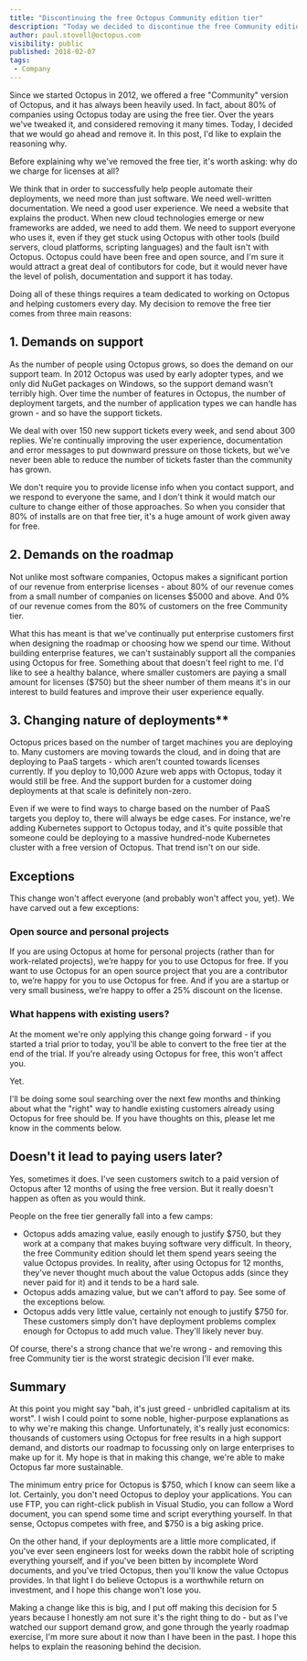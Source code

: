 ```yaml
---
title: "Discontinuing the free Octopus Community edition tier"
description: "Today we decided to discontinue the free Community edition of Octopus Deploy. This post explains why."
author: paul.stovell@octopus.com
visibility: public
published: 2018-02-07
tags:
 - Company
---
```


Since we started Octopus in 2012, we offered a free "Community" version of Octopus, and it has always been heavily used. In fact, about 80% of companies using Octopus today are using the free tier. Over the years we've tweaked it, and considered removing it many times. Today, I decided that we would go ahead and remove it. In this post, I'd like to explain the reasoning why. 

Before explaining why we've removed the free tier, it's worth asking: why do we charge for licenses at all? 

We think that in order to successfully help people automate their deployments, we need more than just software. We need well-written documentation. We need a good user experience. We need a website that explains the product. When new cloud technologies emerge or new frameworks are added, we need to add them. We need to support everyone who uses it, even if they get stuck using Octopus with other tools (build servers, cloud platforms, scripting languages) and the fault isn't with Octopus. Octopus could have been free and open source, and I'm sure it would attract a great deal of contibutors for code, but it would never have the level of polish, documentation and support it has today. 

Doing all of these things requires a team dedicated to working on Octopus and helping customers every day. My decision to remove the free tier comes from three main reasons:

## 1. Demands on support

As the number of people using Octopus grows, so does the demand on our support team. In 2012 Octopus was used by early adopter types, and we only did NuGet packages on Windows, so the support demand wasn't terribly high. Over time the number of features in Octopus, the number of deployment targets, and the number of application types we can handle has grown - and so have the support tickets. 

We deal with over 150 new support tickets every week, and send about 300 replies. We're continually improving the user experience, documentation and error messages to put downward pressure on those tickets, but we've never been able to reduce the number of tickets faster than the community has grown. 

We don't require you to provide license info when you contact support, and we respond to everyone the same, and I don't think it would match our culture to change either of those approaches. So when you consider that 80% of installs are on that free tier, it's a huge amount of work given away for free. 

## 2. Demands on the roadmap

Not unlike most software companies, Octopus makes a significant portion of our revenue from enterprise licenses - about 80% of our revenue comes from a small number of companies on licenses $5000 and above. And 0% of our revenue comes from the 80% of customers on the free Community tier. 

What this has meant is that we've continually put enterprise customers first when designing the roadmap or choosing how we spend our time. Without building enterprise features, we can't sustainably support all the companies using Octopus for free. Something about that doesn't feel right to me. I'd like to see a healthy balance, where smaller customers are paying a small amount for licenses ($750) but the sheer number of them means it's in our interest to build features and improve their user experience equally. 

## 3. Changing nature of deployments**

Octopus prices based on the number of target machines you are deploying to. Many customers are moving towards the cloud, and in doing that are deploying to PaaS targets - which aren't counted towards licenses currently. If you deploy to 10,000 Azure web apps with Octopus, today it would still be free. And the support burden for a customer doing deployments at that scale is definitely non-zero. 

Even if we were to find ways to charge based on the number of PaaS targets you deploy to, there will always be edge cases. For instance, we're adding Kubernetes support to Octopus today, and it's quite possible that someone could be deploying to a massive hundred-node Kubernetes cluster with a free version of Octopus. That trend isn't on our side. 

## Exceptions

This change won't affect everyone (and probably won't affect you, yet). We have carved out a few exceptions:

### Open source and personal projects

If you are using Octopus at home for personal projects (rather than for work-related projects), we’re happy for you to use Octopus for free. If you want to use Octopus for an open source project that you are a contributor to, we’re happy for you to use Octopus for free. And if you are a startup or very small business, we’re happy to offer a 25% discount on the license. 

### What happens with existing users?

At the moment we're only applying this change going forward - if you started a trial prior to today, you'll be able to convert to the free tier at the end of the trial. If you're already using Octopus for free, this won't affect you. 

Yet.

I'll be doing some soul searching over the next few months and thinking about what the "right" way to handle existing customers already using Octopus for free should be. If you have thoughts on this, please let me know in the comments below. 

## Doesn't it lead to paying users later?

Yes, sometimes it does. I've seen customers switch to a paid version of Octopus after 12 months of using the free version. But it really doesn't happen as often as you would think. 

People on the free tier generally fall into a few camps:

 - Octopus adds amazing value, easily enough to justify $750, but they work at a company that makes buying software very difficult. In theory, the free Community edition should let them spend years seeing the value Octopus provides. In reality, after using Octopus for 12 months, they've never thought much about the value Octopus adds (since they never paid for it) and it tends to be a hard sale. 
 - Octopus adds amazing value, but we can't afford to pay. See some of the exceptions below. 
 - Octopus adds very little value, certainly not enough to justify $750 for. These customers simply don't have deployment problems complex enough for Octopus to add much value. They'll likely never buy. 

Of course, there's a strong chance that we're wrong - and removing this free Community tier is the worst strategic decision I'll ever make. 

## Summary

At this point you might say "bah, it's just greed - unbridled capitalism at its worst". I wish I could point to some noble, higher-purpose explanations as to why we're making this change. Unfortunately, it's really just economics: thousands of customers using Octopus for free results in a high support demand, and distorts our roadmap to focussing only on large enterprises to make up for it. My hope is that in making this change, we're able to make Octopus far more sustainable. 

The minimum entry price for Octopus is $750, which I know can seem like a lot. Certainly, you don't need Octopus to deploy your applications. You can use FTP, you can right-click publish in Visual Studio, you can follow a Word document, you can spend some time and script everything yourself. In that sense, Octopus competes with free, and $750 is a big asking price. 

On the other hand, if your deployments are a little more complicated, if you've ever seen engineers lost for weeks down the rabbit hole of scripting everything yourself, and if you've been bitten by incomplete Word documents, and you've tried Octopus, then you'll know the value Octopus provides. In that light I do believe Octopus is a worthwhile return on investment, and I hope this change won't lose you. 

Making a change like this is big, and I put off making this decision for 5 years because I honestly am not sure it's the right thing to do - but as I've watched our support demand grow, and gone through the yearly roadmap exercise, I'm more sure about it now than I have been in the past. I hope this helps to explain the reasoning behind the decision. 
